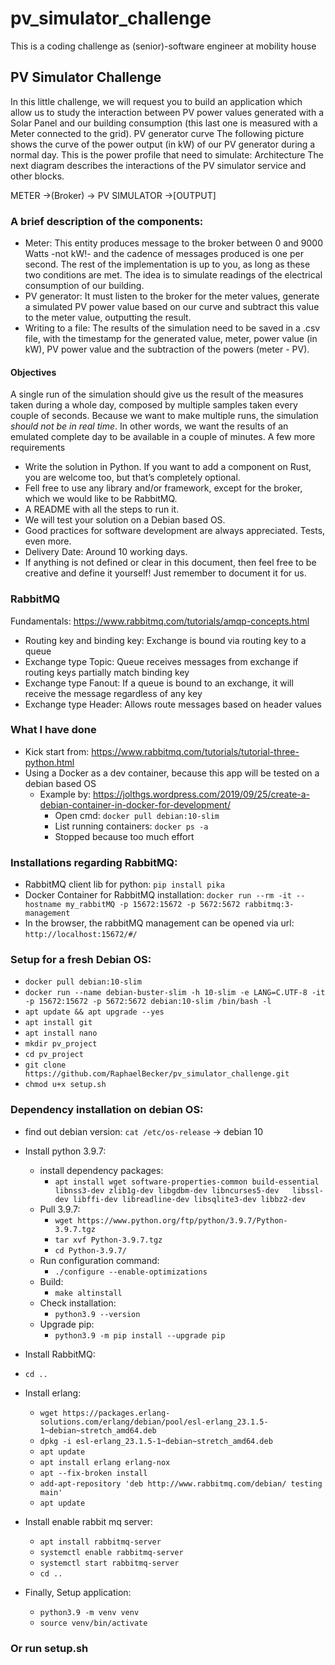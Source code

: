 # pv_simulator_challenge
This is a coding challenge as (senior)-software engineer at mobility house 


## PV Simulator Challenge
In this little challenge, we will request you to build an application which allow us to study the interaction between PV power values generated with a Solar Panel and our building consumption (this last one is measured with a Meter connected to the grid).
PV generator curve
The following picture shows the curve of the power output (in kW) of our PV generator during a normal day. This is the power profile that need to simulate:
Architecture
The next diagram describes the interactions of the PV simulator service and other blocks.
 
METER →(Broker) → PV SIMULATOR →[OUTPUT]
 
### A brief description of the components:
 
 * Meter: This entity produces message to the broker between 0 and 9000 Watts -not kW!- and the cadence of messages produced is one per second. The rest of the implementation is up to you, as long as these two conditions are met. The idea is to simulate readings of the electrical consumption of our building.
 * PV generator: It must listen to the broker for the meter values, generate a simulated PV power value based on our curve and subtract this value to the meter value, outputting the result.
 * Writing to a file: The results of the simulation need to be saved in a .csv file, with the timestamp for the generated value, meter, power value (in kW), PV power value and the subtraction of the powers (meter - PV).
 
#### Objectives
A single run of the simulation should give us the result of the measures taken during a whole day, composed by multiple samples taken every couple of seconds.
Because we want to make multiple runs, the simulation *should not be in real time*. In other words, we want the results of an emulated complete day to be available in a couple of minutes.
A few more requirements
 * Write the solution in Python. If you want to add a component on Rust, you are welcome too, but that’s completely optional.
 * Fell free to use any library and/or framework, except for the broker, which we would like to be RabbitMQ.
 * A README with all the steps to run it.
 * We will test your solution on a Debian based OS.
 * Good practices for software development are always appreciated. Tests, even more.
 * Delivery Date: Around 10 working days.
 * If anything is not defined or clear in this document, then feel free to be creative and define it yourself! Just remember to document it for us.

### RabbitMQ
Fundamentals: https://www.rabbitmq.com/tutorials/amqp-concepts.html
 * Routing key and binding key: Exchange is bound via routing key to a queue
 * Exchange type Topic: Queue receives messages from exchange if routing keys partially match binding key
 * Exchange type Fanout: If a queue is bound to an exchange, it will receive the message regardless of any key
 * Exchange type Header: Allows route messages based on header values

### What I have done
 * Kick start from: https://www.rabbitmq.com/tutorials/tutorial-three-python.html
 * Using a Docker as a dev container, because this app will be tested on a debian based OS
   * Example by: https://jolthgs.wordpress.com/2019/09/25/create-a-debian-container-in-docker-for-development/
     * Open cmd: ```docker pull debian:10-slim``` 
     * List running containers: ```docker ps -a```
     * Stopped because too much effort

### Installations regarding RabbitMQ:
 * RabbitMQ client lib for python: ```pip install pika``` 
 * Docker Container for RabbitMQ installation: ```docker run --rm -it --hostname my_rabbitMQ -p 15672:15672 -p 5672:5672 rabbitmq:3-management```
 * In the browser, the rabbitMQ management can be opened via url: ```http://localhost:15672/#/```

### Setup for a fresh Debian OS:
   * ```docker pull debian:10-slim```
   * ```docker run --name debian-buster-slim -h 10-slim -e LANG=C.UTF-8 -it -p 15672:15672 -p 5672:5672 debian:10-slim /bin/bash -l```
   * ```apt update && apt upgrade --yes```
   * ```apt install git```
   * ```apt install nano```
   * ```mkdir pv_project```
   * ```cd pv_project```
   * ```git clone https://github.com/RaphaelBecker/pv_simulator_challenge.git```
   * ```chmod u+x setup.sh```
 
### Dependency installation on debian OS:
   * find out debian version: ```cat /etc/os-release``` -> debian 10
   * Install python 3.9.7:
     * install dependency packages:
       * ```apt install wget software-properties-common build-essential libnss3-dev zlib1g-dev libgdbm-dev libncurses5-dev   libssl-dev libffi-dev libreadline-dev libsqlite3-dev libbz2-dev```
     * Pull 3.9.7:
       * ```wget https://www.python.org/ftp/python/3.9.7/Python-3.9.7.tgz```
       * ```tar xvf Python-3.9.7.tgz```
       * ```cd Python-3.9.7/```
     * Run configuration command:
       * ```./configure --enable-optimizations```
     * Build:
       * ```make altinstall```
     * Check installation:
       * ```python3.9 --version```
     * Upgrade pip:
       * ```python3.9 -m pip install --upgrade pip```
   * Install RabbitMQ:
   * ```cd ..``` 
   * Install erlang:
     * ```wget https://packages.erlang-solutions.com/erlang/debian/pool/esl-erlang_23.1.5-1~debian~stretch_amd64.deb```
     * ```dpkg -i esl-erlang_23.1.5-1~debian~stretch_amd64.deb```
     * ```apt update```
     * ```apt install erlang erlang-nox```
     * ```apt --fix-broken install```
     * ```add-apt-repository 'deb http://www.rabbitmq.com/debian/ testing main'```
     * ```apt update```
   * Install enable rabbit mq server:
     * ```apt install rabbitmq-server```
     * ```systemctl enable rabbitmq-server```
     * ```systemctl start rabbitmq-server```
     * ```cd ..```
     
   * Finally, Setup application:
     * ```python3.9 -m venv venv```
     * ```source venv/bin/activate```

### Or run setup.sh